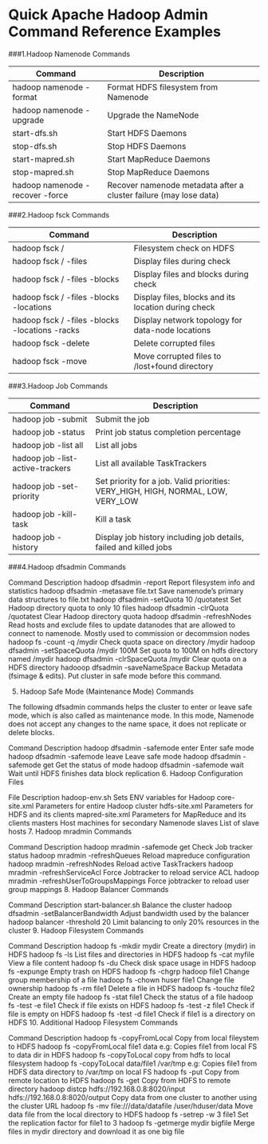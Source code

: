 # Quick Apache Hadoop Admin Command Reference Examples

###1.Hadoop Namenode Commands

|Command	|Description
|--|--
|hadoop namenode -format	|Format HDFS filesystem from Namenode
|hadoop namenode -upgrade	|Upgrade the NameNode
|start-dfs.sh	|Start HDFS Daemons
|stop-dfs.sh	|Stop HDFS Daemons
|start-mapred.sh	|Start MapReduce Daemons
|stop-mapred.sh	|Stop MapReduce Daemons
|hadoop namenode -recover -force	|Recover namenode metadata after a cluster failure (may lose data)

###2.Hadoop fsck Commands

|Command	|Description
|--|--
|hadoop fsck /	|Filesystem check on HDFS
|hadoop fsck / -files	|Display files during check
|hadoop fsck / -files -blocks	|Display files and blocks during check
|hadoop fsck / -files -blocks -locations	|Display files, blocks and its location during check
|hadoop fsck / -files -blocks -locations -racks	|Display network topology for data-node locations
|hadoop fsck -delete	|Delete corrupted files
|hadoop fsck -move	|Move corrupted files to /lost+found directory

###3.Hadoop Job Commands

|Command	|Description
|--|--
|hadoop job -submit <job-file>	|Submit the job
|hadoop job -status <job-id>	|Print job status completion percentage
|hadoop job -list all	|List all jobs
|hadoop job -list-active-trackers	|List all available TaskTrackers
|hadoop job -set-priority <job-id> <priority>	|Set priority for a job. Valid priorities: VERY_HIGH, HIGH, NORMAL, LOW, VERY_LOW
|hadoop job -kill-task <task-id>	|Kill a task
|hadoop job -history	|Display job history including job details, failed and killed jobs

###4.Hadoop dfsadmin Commands

Command	Description
hadoop dfsadmin -report	Report filesystem info and statistics
hadoop dfsadmin -metasave file.txt	Save namenode’s primary data structures to file.txt
hadoop dfsadmin -setQuota 10 /quotatest	Set Hadoop directory quota to only 10 files
hadoop dfsadmin -clrQuota /quotatest	Clear Hadoop directory quota
hadoop dfsadmin -refreshNodes	Read hosts and exclude files to update datanodes that are allowed to connect to namenode. Mostly used to commission or decommsion nodes
hadoop fs -count -q /mydir	Check quota space on directory /mydir
hadoop dfsadmin -setSpaceQuota /mydir 100M	Set quota to 100M on hdfs directory named /mydir
hadoop dfsadmin -clrSpaceQuota /mydir	Clear quota on a HDFS directory
hadooop dfsadmin -saveNameSpace	Backup Metadata (fsimage & edits). Put cluster in safe mode before this command.

5. Hadoop Safe Mode (Maintenance Mode) Commands

The following dfsadmin commands helps the cluster to enter or leave safe mode, which is also called as maintenance mode. In this mode, Namenode does not accept any changes to the name space, it does not replicate or delete blocks.

Command	Description
hadoop dfsadmin -safemode enter	Enter safe mode
hadoop dfsadmin -safemode leave	Leave safe mode
hadoop dfsadmin -safemode get	Get the status of mode
hadoop dfsadmin -safemode wait	Wait until HDFS finishes data block replication
6. Hadoop Configuration Files

File	Description
hadoop-env.sh	Sets ENV variables for Hadoop
core-site.xml	Parameters for entire Hadoop cluster
hdfs-site.xml	Parameters for HDFS and its clients
mapred-site.xml	Parameters for MapReduce and its clients
masters	Host machines for secondary Namenode
slaves	List of slave hosts
7. Hadoop mradmin Commands

Command	Description
hadoop mradmin -safemode get	Check Job tracker status
hadoop mradmin -refreshQueues	Reload mapreduce configuration
hadoop mradmin -refreshNodes	Reload active TaskTrackers
hadoop mradmin -refreshServiceAcl	Force Jobtracker to reload service ACL
hadoop mradmin -refreshUserToGroupsMappings	Force jobtracker to reload user group mappings
8. Hadoop Balancer Commands

Command	Description
start-balancer.sh	Balance the cluster
hadoop dfsadmin -setBalancerBandwidth <bandwidthinbytes>	Adjust bandwidth used by the balancer
hadoop balancer -threshold 20	Limit balancing to only 20% resources in the cluster
9. Hadoop Filesystem Commands

Command	Description
hadoop fs -mkdir mydir	Create a directory (mydir) in HDFS
hadoop fs -ls	List files and directories in HDFS
hadoop fs -cat myfile	View a file content
hadoop fs -du	Check disk space usage in HDFS
hadoop fs -expunge	Empty trash on HDFS
hadoop fs -chgrp hadoop file1	Change group membership of a file
hadoop fs -chown huser file1	Change file ownership
hadoop fs -rm file1	Delete a file in HDFS
hadoop fs -touchz file2	Create an empty file
hadoop fs -stat file1	Check the status of a file
hadoop fs -test -e file1	Check if file exists on HDFS
hadoop fs -test -z file1	Check if file is empty on HDFS
hadoop fs -test -d file1	Check if file1 is a directory on HDFS
10. Additional Hadoop Filesystem Commands

Command	Description
hadoop fs -copyFromLocal <source> <destination>	Copy from local fileystem to HDFS
hadoop fs -copyFromLocal file1 data	e.g: Copies file1 from local FS to data dir in HDFS
hadoop fs -copyToLocal <source> <destination>	copy from hdfs to local filesystem
hadoop fs -copyToLocal data/file1 /var/tmp	e.g: Copies file1 from HDFS data directory to /var/tmp on local FS
hadoop fs -put <source> <destination>	Copy from remote location to HDFS
hadoop fs -get <source> <destination>	Copy from HDFS to remote directory
hadoop distcp hdfs://192.168.0.8:8020/input hdfs://192.168.0.8:8020/output	Copy data from one cluster to another using the cluster URL
hadoop fs -mv file:///data/datafile /user/hduser/data	Move data file from the local directory to HDFS
hadoop fs -setrep -w 3 file1	Set the replication factor for file1 to 3
hadoop fs -getmerge mydir bigfile	Merge files in mydir directory and download it as one big file